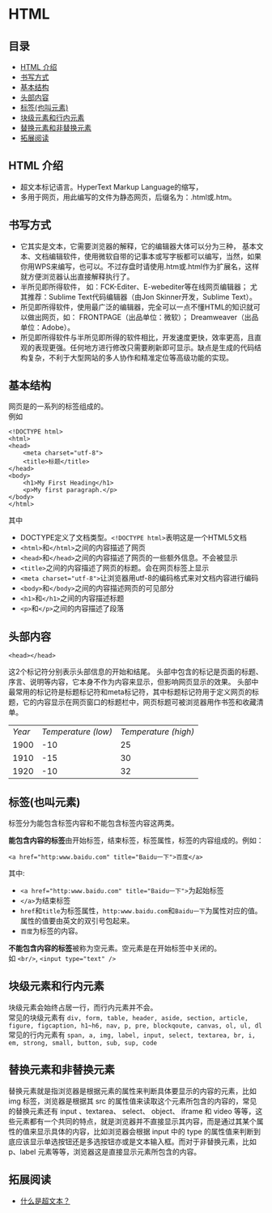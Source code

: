 # HTML

## 目录
* [HTML 介绍](#what)
* [书写方式](#write)
* [基本结构](#struct)
* [头部内容](#head)
* [标签(也叫元素)](#tag)
* [块级元素和行内元素](#block-and-inline)
* [替换元素和非替换元素](#replaced-elements-and-not)
* [拓展阅读](#reading)

## <a name="what">HTML 介绍</a>
* 超文本标记语言。HyperText Markup Language的缩写，
* 多用于网页，用此编写的文件为静态网页，后缀名为：.html或.htm。

## <a name="write">书写方式</a>
* 它其实是文本，它需要浏览器的解释，它的编辑器大体可以分为三种，
  基本文本、文档编辑软件，使用微软自带的记事本或写字板都可以编写，当然，如果你用WPS来编写，也可以。不过存盘时请使用.htm或.html作为扩展名，这样就方便浏览器认出直接解释执行了。
* 半所见即所得软件，
  如：FCK-Editer、E-webediter等在线网页编辑器；
  尤其推荐：Sublime Text代码编辑器（由Jon Skinner开发，Sublime Text）。
* 所见即所得软件，使用最广泛的编辑器，完全可以一点不懂HTML的知识就可以做出网页，如：
  FRONTPAGE（出品单位：微软）；
  Dreamweaver（出品单位：Adobe）。
* 所见即所得软件与半所见即所得的软件相比，开发速度更快，效率更高，且直观的表现更强。任何地方进行修改只需要刷新即可显示。缺点是生成的代码结构复杂，不利于大型网站的多人协作和精准定位等高级功能的实现。


## <a name="struct">基本结构</a>
网页是的一系列的标签组成的。    
例如
```
<!DOCTYPE html>
<html>
<head>
    <meta charset="utf-8">
    <title>标题</title>
</head>
<body>
	<h1>My First Heading</h1>
	<p>My first paragraph.</p>
</body>
</html>
```
其中
* DOCTYPE定义了文档类型。`<!DOCTYPE html>`表明这是一个HTML5文档
* `<html>`和`</html>`之间的内容描述了网页
* `<head>`和`</head>`之间的内容描述了网页的一些额外信息。不会被显示
* `<title>`之间的内容描述了网页的标题。会在网页标签上显示
* `<meta charset="utf-8">`让浏览器用utf-8的编码格式来对文档内容进行编码
* `<body>`和`</body>`之间的内容描述网页的可见部分
* `<h1>`和`</h1>`之间的内容描述标题
* `<p>`和`</p>`之间的内容描述了段落

## <a name="struct">头部内容</a> 
```
<head></head>
```
这2个标记符分别表示头部信息的开始和结尾。
头部中包含的标记是页面的标题、序言、说明等内容，它本身不作为内容来显示，但影响网页显示的效果。
头部中最常用的标记符是标题标记符和meta标记符，其中标题标记符用于定义网页的标题，它的内容显示在网页窗口的标题栏中，网页标题可被浏览器用作书签和收藏清单。

<table>
<tbody>
<tr><td><em>Year</em></td><td><em>Temperature (low)</em></td><td><em>Temperature (high)</em></td></tr>
<tr><td>1900</td><td>-10</td><td>25</td></tr>
<tr><td>1910</td><td>-15</td><td>30</td></tr>
<tr><td>1920</td><td>-10</td><td>32</td></tr>
</tbody>
</table>

## <a name="what">标签(也叫元素)</a>
标签分为能包含标签内容和不能包含标签内容这两类。    

**能包含内容的标签**由开始标签，结束标签，标签属性，标签的内容组成的。例如：
```
<a href="http:www.baidu.com" title="Baidu一下">百度</a>
```
其中:    
* `<a href="http:www.baidu.com" title="Baidu一下">`为起始标签
* `</a>`为结束标签
* `href`和`title`为标签属性，`http:www.baidu.com`和`Baidu一下`为属性对应的值。属性的值要由英文的双引号包起来。
* `百度`为标签的内容。

**不能包含内容的标签**被称为空元素。空元素是在开始标签中关闭的。    
如 `<br/>`, `<input type="text" />`

## <a name="block-and-inline">块级元素和行内元素</a>
块级元素会始终占居一行，而行内元素并不会。    
常见的块级元素有 `div, form, table, header, aside, section, article, figure, figcaption, h1~h6, nav, p, pre, blockqoute, canvas, ol, ul, dl`    
常见的行内元素有 `span, a, img, label, input, select, textarea, br, i, em, strong, small, button, sub, sup, code`

## <a name="replaced-elements-and-not">替换元素和非替换元素</a>
替换元素就是指浏览器是根据元素的属性来判断具体要显示的内容的元素，比如 img 标签，浏览器是根据其 src 的属性值来读取这个元素所包含的内容的，常见的替换元素还有 input 、textarea、 select、 object、 iframe 和 video 等等，这些元素都有一个共同的特点，就是浏览器并不直接显示其内容，而是通过其某个属性的值来显示具体的内容，比如浏览器会根据 input 中的 type 的属性值来判断到底应该显示单选按钮还是多选按钮亦或是文本输入框。而对于非替换元素，比如 p、label 元素等等，浏览器这是直接显示元素所包含的内容。

## <a name="reading">拓展阅读</a>
* [什么是超文本？](http://w3school.com.cn/tags/tag_term_hypertext.asp)
